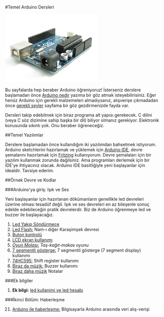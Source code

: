 #Temel Arduino Dersleri

![image](https://github.com/wizofwor/arduino/blob/master/arduino-uno.png?raw=true)

Bu sayfalarda hep beraber Arduino öğreniyoruz! İsterseniz derslere başlamadan önce [Arduino nedir][1] yazıma bir göz atmak isteyebilirisiniz. Eğer henüz Arduino için gerekli malzemeleri almadıysanız, alışverişe çıkmadadan önce [gerekli şeyler][2] sayfama bir göz gezdirmenizde fayda var.

Dersleri takip edebilmek için biraz programa alt yapısı gerekecek. C dilini (veya C söz dizimine sahip başka bir dil) biliyor olmanız gerekiyor. Elektronik konusunda sıkıntı yok. Onu beraber öğreneceğiz.

[1]: https://github.com/wizofwor/arduino/tree/master/arduino-nedir.md "Arduino nedir?"
[2]: https://github.com/wizofwor/arduino/blob/master/gerekli-seyler.md "Gerekli şeyler"

##Temel Yazılımlar

Derslere başlamadan önce kullandığım iki yazılımdan bahsetmek istiyorum. Arduino sketchlerini hazırlamak ve yüklemek için [Arduino IDE][3], devre şemalarını hazırlamak için [Fritzing][4] kullanıyorum. Devre şemalaları için bir yazılım kullanmak zorunda dağilsiniz. Ama programları derlemek için bir IDE'ye ihtiyacınız olacak. Arduino IDE basitliğiyle yeni başlayanlar için idealdir. Tavsiye ederim.

[3]: http://www.arduino.cc/en/main/Software
[4]: http://fritzing.org/home/

##Örnek Devre ve Kodlar

###Arduino'ya giriş: Işık ve Ses

Yeni başlayanlar için hazırlanan dökümanların genellikle led devreleri üzerine olması tesadüf değil. Işık ve ses devreleri en az bileşenle sonuç edelde edebileceğin pratik devrelerdir. Biz de Arduino öğrenmeye led ve buzzer ile başlayacağız.

1. [Led Yakıp Söndürmece][5]
2. [Led Flash:][6] Nam-ı diğer Karaşimşek devresi
3. [Buton kontrolü][7]
4. [LCD ekran kullanımı][8]
5. *[Oyun Molası:][9] Taş-kağıt-makas oyunu*
6. [7 segmentli gösterge:][10] 7 segmentli gösterge (7 segment display) kullanımı
7. [74HC595:][11] Shift register kullanımı
8. [Biraz da müzik:][12] Buzzer kullanımı
9. [Biraz daha müzik][13] Notalar

[5]: arduinoya-giris/01-led-yakip-sondurmece
[6]:https://github.com/wizofwor/arduino/tree/master/arduinoya-giris/02-led-flash
[7]:https://github.com/wizofwor/arduino/tree/master/arduinoya-giris/03-button
[8]:https://github.com/wizofwor/arduino/tree/master/arduinoya-giris/05-LCD-ekran-kullanimi
[9]:https://github.com/wizofwor/arduino/tree/master/arduinoya-giris/06-Tas-Kagit-Makas
[11]:https://github.com/wizofwor/arduino/tree/master/arduinoya-giris/10-74HC595
[12]:https://github.com/wizofwor/arduino/tree/master/arduinoya-giris/07-biraz-da-muzik
[13]:https://github.com/wizofwor/arduino/tree/master/arduinoya-giris/08-biraz-daha-muzik
[10]:https://github.com/wizofwor/arduino/tree/master/arduinoya-giris/09-7-segmentli-gosterge

###Ek bilgiler
1. **Ek bilgi:** [led kullanimi ve led hesabı](arduinoya-giris/01-led-yakip-sondurmece/led-kullanimi.md)

###İkinci Bölüm: Haberleşme

21. [Arduino ile haberleşme:][21] Bilgisayarla Arduino arasında veri alış-verişi

[21]:https://github.com/wizofwor/arduino/tree/master/haberlesme/01-haberlesme